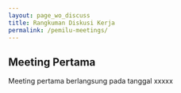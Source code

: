 ```yaml
---
layout: page_wo_discuss
title: Rangkuman Diskusi Kerja
permalink: /pemilu-meetings/
---
```


## Meeting Pertama

Meeting pertama berlangsung pada tanggal xxxxx